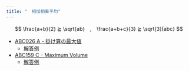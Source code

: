 ```yaml
---
title: "　相加相乗平均"
---
```


$$
\frac{a+b}{2} ≧ \sqrt{ab}　,　\frac{a+b+c}{3} ≧ \sqrt[3]{abc}
$$

- [ABC026 A - 掛け算の最大値](https://atcoder.jp/contests/abc026/tasks/abc026_a)
    - [解答例](https://atcoder.jp/contests/abc026/submissions/19281656)
- [ABC159 C - Maximum Volume](https://atcoder.jp/contests/abc159/tasks/abc159_c)
    - [解答例](https://atcoder.jp/contests/abc159/submissions/19281752)